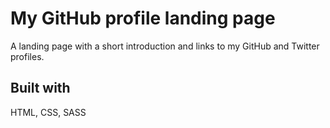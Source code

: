 # My GitHub profile landing page

A landing page with a short introduction and links to my GitHub and Twitter profiles.

## Built with

HTML, CSS, SASS
